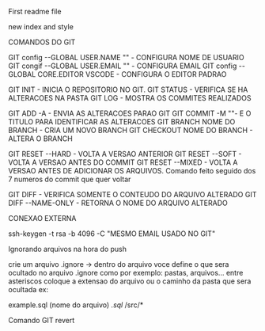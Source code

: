 First readme file


new index and style

COMANDOS DO GIT

GIT config --GLOBAL USER.NAME "" - CONFIGURA NOME DE USUARIO
GIT congif --GLOBAL USER.EMAIL "" - CONFIGURA EMAIL
GIT config --GLOBAL CORE.EDITOR VSCODE - CONFIGURA O EDITOR PADRAO

GIT INIT - INICIA O REPOSITORIO NO GIT.
GIT STATUS - VERIFICA SE HA ALTERACOES NA PASTA
GIT LOG - MOSTRA OS COMMITES REALIZADOS

GIT ADD -A - ENVIA AS ALTERACOES PARAO GIT
GIT COMMIT -M ""- E O TITULO PARA IDENTIFICAR AS ALTERACOES
GIT BRANCH NOME DO BRANCH - CRIA UM NOVO BRANCH
GIT CHECKOUT NOME DO BRANCH - ALTERA O BRANCH

GIT RESET --HARD - VOLTA A VERSAO ANTERIOR
GIT RESET --SOFT - VOLTA A VERSAO ANTES DO COMMIT
GIT RESET --MIXED - VOLTA A VERSAO ANTES DE ADICIONAR OS ARQUIVOS. Comando feito seguido dos 7 numeros do commit que quer voltar

GIT DIFF - VERIFICA SOMENTE O CONTEUDO DO ARQUIVO ALTERADO
GIT DIFF --NAME-ONLY - RETORNA O NOME DO ARQUIVO ALTERADO


CONEXAO EXTERNA

 ssh-keygen -t rsa -b 4096 -C "MESMO EMAIL USADO NO GIT"

 Ignorando arquivos na hora do push

 crie um arquivo .ignore
 -> dentro do arquivo voce define o que sera ocultado no arquivo .ignore como por exemplo: pastas, arquivos...
 entre asteriscos coloque a extensao do arquivo ou o caminho da pasta que sera ocultada ex:

example.sql (nome do arquivo)
 *.sql*
 /src/*

 Comando GIT revert



